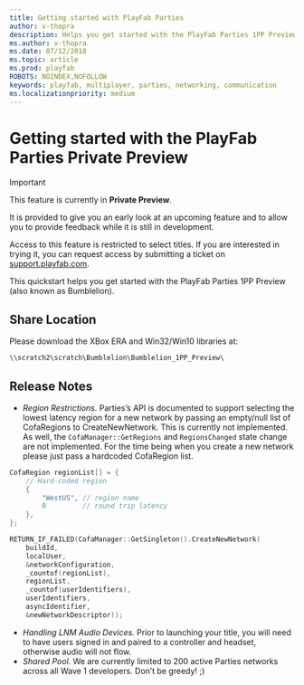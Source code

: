 ```yaml
---
title: Getting started with PlayFab Parties
author: v-thopra
description: Helps you get started with the PlayFab Parties 1PP Preview.
ms.author: v-thopra
ms.date: 07/12/2018
ms.topic: article
ms.prod: playfab
ROBOTS: NOINDEX,NOFOLLOW
keywords: playfab, multiplayer, parties, networking, communication
ms.localizationpriority: medium
---
```


# Getting started with the PlayFab Parties Private Preview

> [!IMPORTANT]
> This feature is currently in **Private Preview**.  
>
> It is provided to give you an early look at an upcoming feature and to allow you to provide feedback while it is still in development.  
>
> Access to this feature is restricted to select titles. If you are interested in trying it, you can request access by submitting a ticket on [support.playfab.com](https://support.playfab.com/hc/en-us/requests/new).

This quickstart helps you get started with the PlayFab Parties 1PP Preview (also known as Bumblelion).

## Share Location

Please download the XBox ERA and Win32/Win10 libraries at:

```cmd
\\scratch2\scratch\Bumblelion\Bumblelion_1PP_Preview\
```

## Release Notes

- *Region Restrictions.* Parties’s API is documented to support selecting the lowest latency region for a new network by passing an empty/null list of CofaRegions to CreateNewNetwork. This is currently not implemented. As well, the `CofaManager::GetRegions` and `RegionsChanged` state change are not implemented. For the time being when you create a new network please just pass a hardcoded CofaRegion list.

```cpp
CofaRegion regionList[] = {
    // Hard-coded region
    {
        "WestUS", // region name 
        0         // round trip latency
    },
};

RETURN_IF_FAILED(CofaManager::GetSingleton().CreateNewNetwork(
    buildId,
    localUser,
    &networkConfiguration,
    _countof(regionList),
    regionList,
    _countof(userIdentifiers),
    userIdentifiers,
    asyncIdentifier,
    &newNetworkDescriptor));
```

- *Handling LNM Audio Devices.* Prior to launching your title, you will need to have users signed in and paired to a controller and headset, otherwise audio will not flow.
- *Shared Pool.* We are currently limited to 200 active Parties networks across all Wave 1 developers. Don’t be greedy! ;)
